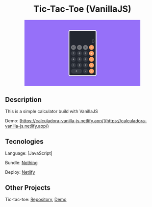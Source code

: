<div align='center'>

# Tic-Tac-Toe (VanillaJS)

</div>

<div align='center'>

<div style='width: 75%'>

![Cover Tic-Tac-Toe](assets/cover-calculator-vanillajs.jpg)

</div>

</div>

## Description

This is a simple calculator build with VanillaJS

Demo: [https://calculadora-vanilla-js.netlify.app/](https://calculadora-vanilla-js.netlify.app/)

## Tecnologies

Language: [JavaScript]

Bundle: [Nothing](https://vitejs.dev/)

Deploy: [Netlify](https://www.netlify.com/)

## Other Projects

Tic-tac-toe: [Repository](https://github.com/achipre/tic-tac-toe--beginner), [Demo](tresenraya-reactjs.netlify.app)

